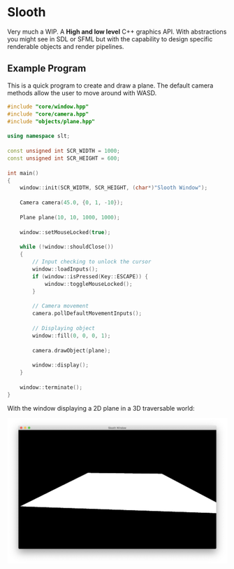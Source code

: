 # Slooth

Very much a WIP. A **High and low level** C++ graphics API. With abstractions you might see in SDL or SFML 
but with the capability to design specific renderable objects and render pipelines.

<!--
## Program Hierarchy

![](images/Hierarchy.png)
-->

## Example Program

This is a quick program to create and draw a plane.
The default camera methods allow the user to move around with WASD.
```c++
#include "core/window.hpp"
#include "core/camera.hpp"
#include "objects/plane.hpp"

using namespace slt;

const unsigned int SCR_WIDTH = 1000;
const unsigned int SCR_HEIGHT = 600;

int main()
{
    window::init(SCR_WIDTH, SCR_HEIGHT, (char*)"Slooth Window");

    Camera camera(45.0, {0, 1, -10});

    Plane plane(10, 10, 1000, 1000);

    window::setMouseLocked(true);

    while (!window::shouldClose())
    {
        // Input checking to unlock the cursor
        window::loadInputs();
        if (window::isPressed(Key::ESCAPE)) {
            window::toggleMouseLocked();
        }

        // Camera movement
        camera.pollDefaultMovementInputs();

        // Displaying object
        window::fill(0, 0, 0, 1);

        camera.drawObject(plane);

        window::display();
    }

    window::terminate();
}
```

With the window displaying a 2D plane in a 3D traversable world:

![](images/Example.png)


